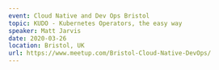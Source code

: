 ```yaml
---
event: Cloud Native and Dev Ops Bristol
topic: KUDO - Kubernetes Operators, the easy way
speaker: Matt Jarvis
date: 2020-03-26
location: Bristol, UK
url: https://www.meetup.com/Bristol-Cloud-Native-DevOps/
---
```


<!-- some more info about the event could go here -->

<!-- more -->
